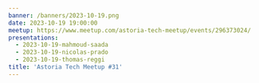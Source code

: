 ```yaml
---
banner: /banners/2023-10-19.png
date: 2023-10-19 19:00:00
meetup: https://www.meetup.com/astoria-tech-meetup/events/296373024/
presentations:
  - 2023-10-19-mahmoud-saada
  - 2023-10-19-nicolas-prado
  - 2023-10-19-thomas-reggi
title: 'Astoria Tech Meetup #31'
---
```

